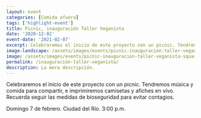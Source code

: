 ```yaml
---
layout: event
categories: [Comida afuera]
tags: ['highlight-event']
title: Picnic, inauguración Taller Veganista
date: '2020-12-02'
event-date: '2021-02-07'
excerpt: Celebraremos el inicio de este proyecto con un picnic. Tendremos música y comida para compartir, e imprimiremos camisetas y afiches en screen. Recuerda seguir las medidas de bioseguridad para evitar contagios.
image-landscape: /assets/images/events/picnic-inauguracion-taller-veganista.jpg
image: /assets/images/events/picnic-inauguracion-taller-veganista-square.jpg
permalink: /inauguración-taller-veganista/
description: La mera descripción.
---
```


Celebraremos el inicio de este proyecto con un picnic. Tendremos música y comida para compartir, e imprimiremos camisetas y afiches en vivo. Recuerda seguir las medidas de bioseguridad para evitar contagios.

Domingo 7 de febrero. Ciudad del Río. 3:00 p.m.
